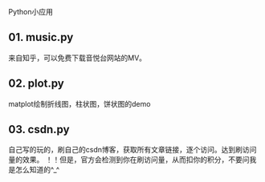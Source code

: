 
Python小应用

## 01. music.py
来自知乎，可以免费下载音悦台网站的MV。

## 02. plot.py
matplot绘制折线图，柱状图，饼状图的demo

## 03. csdn.py
自己写的玩的，刷自己的csdn博客，获取所有文章链接，逐个访问。达到刷访问量的效果。
！！但是，官方会检测到你在刷访问量，从而扣你的积分，不要问我是怎么知道的^_^




